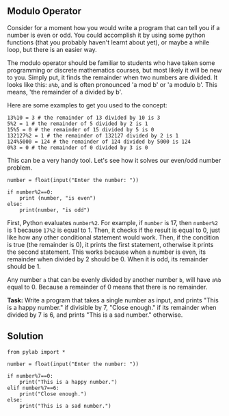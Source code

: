 ## Modulo Operator

Consider for a moment how you would write a program that can tell you if a number is even or odd. You could accomplish it by using some python functions (that you probably haven't learnt about yet), or maybe a while loop, but there is an easier way.

The modulo operator should be familiar to students who have taken some programming or discrete mathematics courses, but most likely it will be new to you. Simply put, it finds the remainder when two numbers are divided. It looks like this: `a%b`, and is often pronounced 'a mod b' or 'a modulo b'. This means, 'the remainder of a divided by b'.

Here are some examples to get you used to the concept:

````
13%10 = 3 # the remainder of 13 divided by 10 is 3
5%2 = 1 # the remainder of 5 divided by 2 is 1
15%5 = 0 # the remainder of 15 divided by 5 is 0
132127%2 = 1 # the remainder of 132127 divided by 2 is 1
124%5000 = 124 # the remainder of 124 divided by 5000 is 124
0%3 = 0 # the remainder of 0 divided by 3 is 0
````
This can be a very handy tool. Let's see how it solves our even/odd number problem.

````
number = float(input("Enter the number: "))

if number%2==0:
    print (number, "is even")
else:
    print(number, "is odd")

````
First, Python evaluates `number%2`. For example, if `number` is 17, then `number%2` is 1 because `17%2` is equal to 1. Then, it checks if the result is equal to 0, just like how any other conditional statement would work. Then, if the condition is true (the remainder is 0), it prints the first statement, otherwise it prints the second statement. This works because when a number is even, its remainder when divided by 2 should be 0. When it is odd, its remainder should be 1. 

Any number `a` that can be evenly divided by another number `b`, will have `a%b` equal to 0. Because a remainder of 0 means that there is no remainder. 

**Task:** Write a program that takes a single number as input, and prints "This is a happy number." if divisible by 7, "Close enough." if its remainder when divided by 7 is 6, and prints "This is a sad number." otherwise.


## Solution
````
from pylab import *

number = float(input("Enter the number: "))

if number%7==0:
    print("This is a happy number.")
elif number%7==6:
    print("Close enough.")
else:
    print("This is a sad number.")


````


